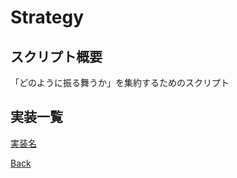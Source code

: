 # Strategy

## スクリプト概要

「どのように振る舞うか」を集約するためのスクリプト

## 実装一覧

[実装名](./__Todo/README.md)

[Back](../README.md)  

